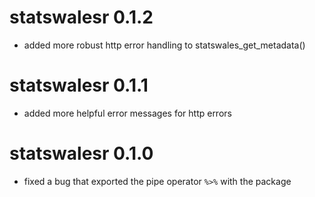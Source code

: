 # statswalesr 0.1.2

* added more robust http error handling to statswales_get_metadata()

# statswalesr 0.1.1

* added more helpful error messages for http errors 

# statswalesr 0.1.0

* fixed a bug that exported the pipe operator `%>%` with the package
